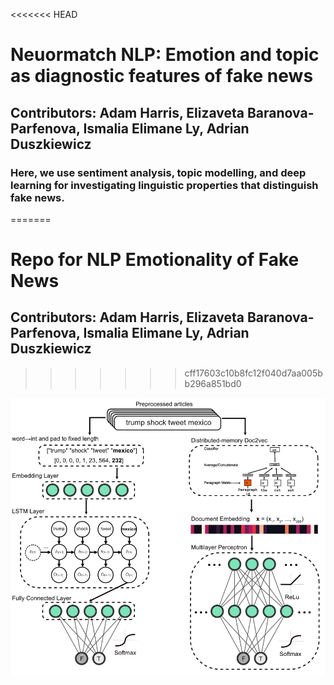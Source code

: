 <<<<<<< HEAD
# Neuormatch NLP: Emotion and topic as diagnostic features of fake news

## Contributors: Adam Harris, Elizaveta Baranova-Parfenova, Ismalia Elimane Ly, Adrian Duszkiewicz

### Here, we use sentiment analysis, topic modelling, and deep learning for investigating linguistic properties that distinguish fake news.
=======
# Repo for NLP Emotionality of Fake News 

## Contributors: Adam Harris, Elizaveta Baranova-Parfenova, Ismalia Elimane Ly, Adrian Duszkiewicz

>>>>>>> cff17603c10b8fc12f040d7aa005bb296a851bd0

![alt text](neuromatch_schematic.png)
